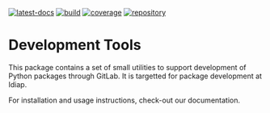<!--
Copyright © 2022 Idiap Research Institute <contact@idiap.ch>

SPDX-License-Identifier: BSD-3-Clause
-->

[![latest-docs](https://img.shields.io/badge/docs-latest-orange.svg)](https://www.idiap.ch/software/biosignal/docs/software/idiap-devtools/main/sphinx/index.html)
[![build](https://gitlab.idiap.ch/software/idiap-devtools/badges/main/pipeline.svg)](https://gitlab.idiap.ch/software/idiap-devtools/commits/main)
[![coverage](https://gitlab.idiap.ch/software/idiap-devtools/badges/main/coverage.svg)](https://www.idiap.ch/software/biosignal/docs/software/idiap-devtools/main/coverage/index.html)
[![repository](https://img.shields.io/badge/gitlab-project-0000c0.svg)](https://gitlab.idiap.ch/software/idiap-devtools)

# Development Tools

This package contains a set of small utilities to support development of Python
packages through GitLab.  It is targetted for package development at Idiap.

For installation and usage instructions, check-out our documentation.
